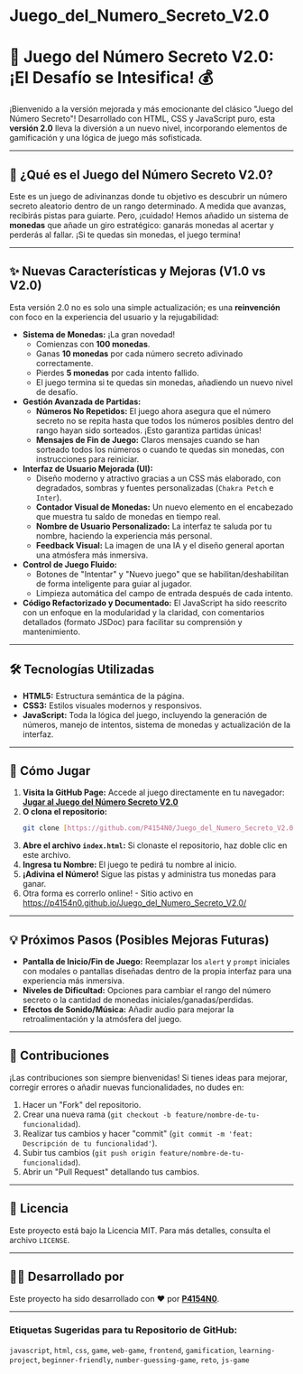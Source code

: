 # Juego_del_Numero_Secreto_V2.0

# 🚀 Juego del Número Secreto V2.0: ¡El Desafío se Intesifica! 💰

¡Bienvenido a la versión mejorada y más emocionante del clásico "Juego del Número Secreto"! Desarrollado con HTML, CSS y JavaScript puro, esta **versión 2.0** lleva la diversión a un nuevo nivel, incorporando elementos de gamificación y una lógica de juego más sofisticada.

---

## 🎯 ¿Qué es el Juego del Número Secreto V2.0?

Este es un juego de adivinanzas donde tu objetivo es descubrir un número secreto aleatorio dentro de un rango determinado. A medida que avanzas, recibirás pistas para guiarte. Pero, ¡cuidado! Hemos añadido un sistema de **monedas** que añade un giro estratégico: ganarás monedas al acertar y perderás al fallar. ¡Si te quedas sin monedas, el juego termina!

---

## ✨ Nuevas Características y Mejoras (V1.0 vs V2.0)

Esta versión 2.0 no es solo una simple actualización; es una **reinvención** con foco en la experiencia del usuario y la rejugabilidad:

* **Sistema de Monedas:** ¡La gran novedad!
    * Comienzas con **100 monedas**.
    * Ganas **10 monedas** por cada número secreto adivinado correctamente.
    * Pierdes **5 monedas** por cada intento fallido.
    * El juego termina si te quedas sin monedas, añadiendo un nuevo nivel de desafío.
* **Gestión Avanzada de Partidas:**
    * **Números No Repetidos:** El juego ahora asegura que el número secreto no se repita hasta que todos los números posibles dentro del rango hayan sido sorteados. ¡Esto garantiza partidas únicas!
    * **Mensajes de Fin de Juego:** Claros mensajes cuando se han sorteado todos los números o cuando te quedas sin monedas, con instrucciones para reiniciar.
* **Interfaz de Usuario Mejorada (UI):**
    * Diseño moderno y atractivo gracias a un CSS más elaborado, con degradados, sombras y fuentes personalizadas (`Chakra Petch` e `Inter`).
    * **Contador Visual de Monedas:** Un nuevo elemento en el encabezado que muestra tu saldo de monedas en tiempo real.
    * **Nombre de Usuario Personalizado:** La interfaz te saluda por tu nombre, haciendo la experiencia más personal.
    * **Feedback Visual:** La imagen de una IA y el diseño general aportan una atmósfera más inmersiva.
* **Control de Juego Fluido:**
    * Botones de "Intentar" y "Nuevo juego" que se habilitan/deshabilitan de forma inteligente para guiar al jugador.
    * Limpieza automática del campo de entrada después de cada intento.
* **Código Refactorizado y Documentado:** El JavaScript ha sido reescrito con un enfoque en la modularidad y la claridad, con comentarios detallados (formato JSDoc) para facilitar su comprensión y mantenimiento.

---

## 🛠️ Tecnologías Utilizadas

* **HTML5:** Estructura semántica de la página.
* **CSS3:** Estilos visuales modernos y responsivos.
* **JavaScript:** Toda la lógica del juego, incluyendo la generación de números, manejo de intentos, sistema de monedas y actualización de la interfaz.

---

## 🚀 Cómo Jugar

1.  **Visita la GitHub Page:** Accede al juego directamente en tu navegador:
    **[Jugar al Juego del Número Secreto V2.0](https://p4154n0.github.io/Juego_del_Numero_Secreto_V2.0/)**
2.  **O clona el repositorio:**
    ```bash
    git clone [https://github.com/P4154N0/Juego_del_Numero_Secreto_V2.0.git](https://github.com/P4154N0/Juego_del_Numero_Secreto_V2.0.git)
    ```
3.  **Abre el archivo `index.html`:** Si clonaste el repositorio, haz doble clic en este archivo.
4.  **Ingresa tu Nombre:** El juego te pedirá tu nombre al inicio.
5.  **¡Adivina el Número!** Sigue las pistas y administra tus monedas para ganar.
6.  Otra forma es correrlo online! - Sitio activo en https://p4154n0.github.io/Juego_del_Numero_Secreto_V2.0/

---

## 💡 Próximos Pasos (Posibles Mejoras Futuras)

* **Pantalla de Inicio/Fin de Juego:** Reemplazar los `alert` y `prompt` iniciales con modales o pantallas diseñadas dentro de la propia interfaz para una experiencia más inmersiva.
* **Niveles de Dificultad:** Opciones para cambiar el rango del número secreto o la cantidad de monedas iniciales/ganadas/perdidas.
* **Efectos de Sonido/Música:** Añadir audio para mejorar la retroalimentación y la atmósfera del juego.

---

## 🤝 Contribuciones

¡Las contribuciones son siempre bienvenidas! Si tienes ideas para mejorar, corregir errores o añadir nuevas funcionalidades, no dudes en:

1.  Hacer un "Fork" del repositorio.
2.  Crear una nueva rama (`git checkout -b feature/nombre-de-tu-funcionalidad`).
3.  Realizar tus cambios y hacer "commit" (`git commit -m 'feat: Descripción de tu funcionalidad'`).
4.  Subir tus cambios (`git push origin feature/nombre-de-tu-funcionalidad`).
5.  Abrir un "Pull Request" detallando tus cambios.

---

## 📄 Licencia

Este proyecto está bajo la Licencia MIT. Para más detalles, consulta el archivo `LICENSE`.

---

## 👨‍💻 Desarrollado por

Este proyecto ha sido desarrollado con ❤️ por **[P4154N0](https://www.linkedin.com/in/hector-pablo-graff/)**.

---

### **Etiquetas Sugeridas para tu Repositorio de GitHub:**

`javascript`, `html`, `css`, `game`, `web-game`, `frontend`, `gamification`, `learning-project`, `beginner-friendly`, `number-guessing-game`, `reto`, `js-game`
